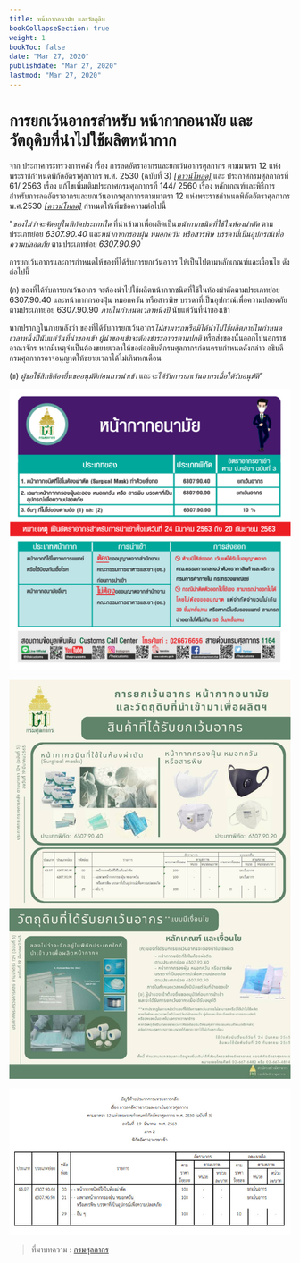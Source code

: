 ```yaml
---
title: หน้ากากอนามัย และวัตถุดิบ
bookCollapseSection: true
weight: 1
bookToc: false
date: "Mar 27, 2020"
publishdate: "Mar 27, 2020"
lastmod: "Mar 27, 2020"
---
```


การยกเว้นอากรสำหรับ หน้ากากอนามัย และวัตถุดิบที่นำไปใช้ผลิตหน้ากาก
====

จาก ประกาศกระทรวงการคลัง เรื่อง การลดอัตราอากรและยกเว้นอากรศุลกากร ตามมาตรา 12 แห่งพระราชกำหนดพิกัดอัตราศุลกากร พ.ศ. 2530 (ฉบับที่ 3) [*[ดาวน์โหลด]*](http://www.ratchakitcha.soc.go.th/DATA/PDF/2563/E/067/T_0019.PDF) และ ประกาศกรมศุลกากรที่ 61/ 2563 เรื่อง แก้ไขเพิ่มเติมประกาศกรมศุลกากรที่ 144/ 2560 เรื่อง หลักเกณฑ์และพิธีการสำหรับการลดอัตราอากรและยกเว้นอากรศุลกากรตามมาตรา 12 แห่งพระราชกำหนดพิกัดอัตราศุลกากร พ.ศ.2530 [*[ดาวน์โหลด]*](http://www.customs.go.th/cont_strc_download_with_docno_date.php?lang=th&top_menu=menu_homepage&current_id=14232832414a505e4f464b4d464b46) กำหนดให้เพิ่มข้อความต่อไปนี้

"*ของไม่ว่าจะจัดอยู่ในพิกัดประเภทใด* ที่นำเข้ามาเพื่อผลิตเป็น*หน้ากากชนิดที่ใช้ในห้องผ่าตัด* ตามประเภทย่อย *6307.90.40* และ*หน้ากากกรองฝุ่น หมอกควัน หรือสารพิษ บรรดาที่เป็นอุปกรณ์เพื่อความปลอดภัย* ตามประเภทย่อย *6307.90.90* 
 
การยกเว้นอากรและการกำหนดให้ของที่ได้รับการยกเว้นอากร ให้เป็นไปตามหลักเกณฑ์และเงื่อนไข ดังต่อไปนี้

(ก) ของที่ได้รับการยกเว้นอากร จะต้องนำไปใช้ผลิตหน้ากากชนิดที่ใช้ในห้องผ่าตัดตามประเภทย่อย 6307.90.40 และหน้ากากกรองฝุ่น หมอกควัน หรือสารพิษ บรรดาที่เป็นอุปกรณ์เพื่อความปลอดภัยตามประเภทย่อย 6307.90.90 *ภายในกำหนดเวลาหนึ่งปี* นับแต่วันที่นำของเข้า
 
หากปรากฏในภายหลังว่า ของที่ได้รับการยกเว้นอากร*ไม่สามารถหรือมิได้นำไปใช้ผลิตภายในกำหนดเวลาหนึ่งปีนับแต่วันที่นำของเข้า ผู้นำของเข้าจะต้องชำระอากรตามปกติ* หรือส่งของนั้นออกไปนอกราชอาณาจักร หากมีเหตุจำเป็นต้องขยายเวลาให้ขอต่ออธิบดีกรมศุลกากรก่อนครบกำหนดดังกล่าว อธิบดีกรมศุลกากรอาจอนุญาตให้ขยายเวลาได้ไม่เกินหกเดือน
 
(ข) *ผู้ขอใช้สิทธิต้องยื่นขออนุมัติก่อนการนำเข้า* และ*จะได้รับการยกเว้นอากรเมื่อได้รับอนุมัติ"*

![](https://github.com/ecs-support/knowledge-center/raw/master/img/import/except-duty-mask-01.jpg)

![](https://github.com/ecs-support/knowledge-center/raw/master/img/import/except-duty-mask-02.jpg)

![](https://github.com/ecs-support/knowledge-center/raw/master/img/import/except-duty-mask-03.jpg)

> ที่มาบทความ : [กรมศุลกากร](http://www.customs.go.th/cont_strc_slide_image.php?current_id=14232832414a505e4f464b4b464b46)

